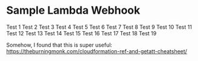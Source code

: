 # Sample Lambda Webhook

Test 1
Test 2
Test 3
Test 4
Test 5
Test 6
Test 7
Test 8
Test 9
Test 10
Test 11
Test 12
Test 13
Test 14
Test 15
Test 16
Test 17
Test 18
Test 19

Somehow, I found that this is super useful:
https://theburningmonk.com/cloudformation-ref-and-getatt-cheatsheet/
